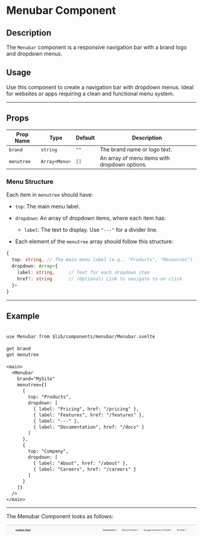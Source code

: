 # Menubar Component

## Description
The `Menubar` component is a responsive navigation bar with a brand logo and dropdown menus.
## Usage
Use this component to create a navigation bar with dropdown menus. Ideal for websites or apps requiring a clean and functional menu system.

---

## Props

| Prop Name  | Type          | Default | Description                     |
|------------|---------------|---------|---------------------------------|
| `brand`    | `string`      | `""`    | The brand name or logo text.    |
| `menutree` | `Array<Menu>` | `[]`    | An array of menu items with dropdown options. |

### Menu Structure
Each item in `menutree` should have:
- `top`: The main menu label.
- `dropdown`: An array of dropdown items, where each item has:
  - `label`: The text to display. Use `"---"` for a divider line.

- Each element of the `menutree` array should follow this structure:

```ts
{
  top: string, // The main menu label (e.g., "Products", "Resources")
  dropdown: Array<{
    label: string,     // Text for each dropdown item
    href?: string      // (Optional) Link to navigate to on click
  }>
}
```

---

## Example

```svelte

use Menubar from $lib/components/menubar/Menubar.svelte

get brand
get menutree

<main>
  <Menubar 
    brand="MySite" 
    menutree={[
      {
        top: "Products",
        dropdown: [
          { label: "Pricing", href: "/pricing" },
          { label: "Features", href: "/features" },
          { label: "---" },
          { label: "Documentation", href: "/docs" }
        ]
      },
      {
        top: "Company",
        dropdown: [
          { label: "About", href: "/about" },
          { label: "Careers", href: "/careers" }
        ]
      }
    ]}
  />
</main>
```

---

The Menubar Component looks as follows:

![Menubar image.](./docsImages/MenubarImage.png "This is a Menubar component image.")